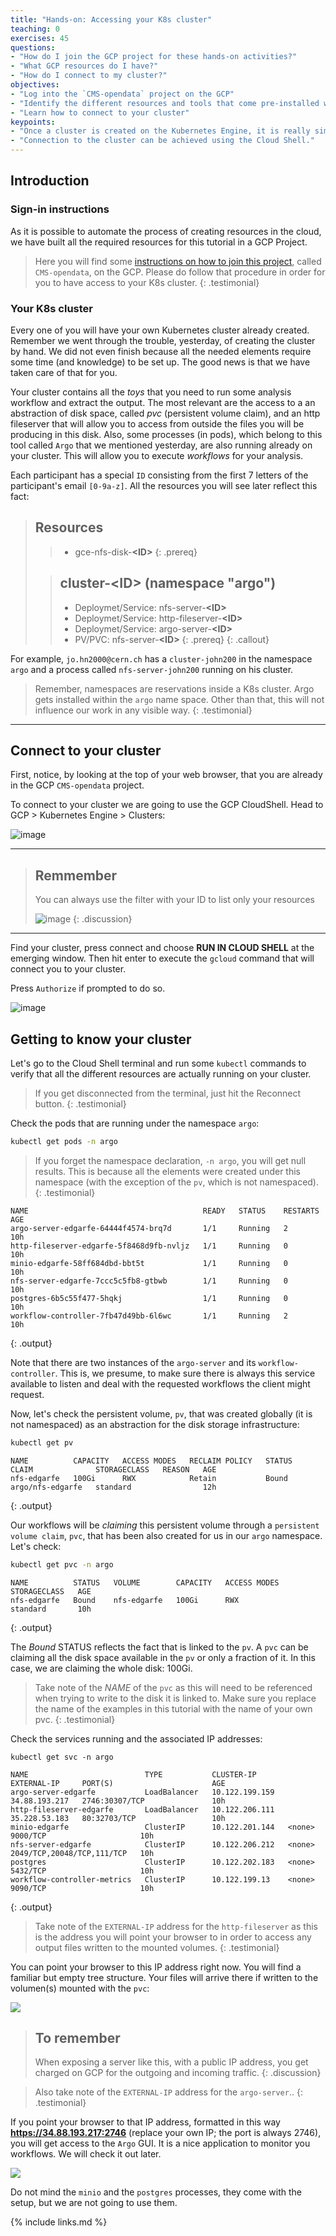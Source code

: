 ```yaml
---
title: "Hands-on: Accessing your K8s cluster"
teaching: 0
exercises: 45
questions:
- "How do I join the GCP project for these hands-on activities?"
- "What GCP resources do I have?"
- "How do I connect to my cluster?"
objectives:
- "Log into the `CMS-opendata` project on the GCP"
- "Identify the different resources and tools that come pre-installed with your cluster"
- "Learn how to connect to your cluster"
keypoints:
- "Once a cluster is created on the Kubernetes Engine, it is really simple to explore its elements."
- "Connection to the cluster can be achieved using the Cloud Shell."
---
```


## Introduction

### Sign-in instructions

As it is possible to automate the process of creating resources in the cloud, we have built all the required resources for this tutorial in a GCP Project.

> Here you will find some [instructions on how to join this project](https://docs.google.com/presentation/d/1k-bSGGa7iOCRRgl7jLGrtYhI-M24GcvmUVJkkfRgXIQ/edit?usp=sharing), called `CMS-opendata`, on the GCP.  Please do follow that procedure in order for you to have access to your K8s cluster.
{: .testimonial}


### Your K8s cluster

Every one of you will have your own Kubernetes cluster already created. Remember we went through the trouble, yesterday, of creating the cluster by hand.  We did not even finish because all the needed elements require some time (and knowledge) to be set up.  The good news is that we have taken care of that for you.

Your cluster contains all the *toys* that you need to run some analysis workflow and extract the output.  The most relevant are the access to a an abstraction of disk space, called *pvc* (persistent volume claim), and an http fileserver that will allow you to access from outside the files you will be producing in this disk.  Also, some processes (in pods), which belong to this tool called `Argo` that we mentioned yesterday, are also running already on your cluster.  This will allow you to execute *workflows* for your analysis.

Each participant has a special `ID` consisting from the first 7 letters of the participant's email `[0-9a-z]`.  All the resources you will see later reflect this fact:

> ## Resources
>
>
>> -  gce-nfs-disk-<b>&lt;ID&gt;</b>
> {: .prereq}
>
>
>> ## cluster-<b>&lt;ID&gt;</b> (namespace "argo")
>> - Deploymet/Service: nfs-server-<b>&lt;ID&gt;</b>
>> - Deploymet/Service: http-fileserver-<b>&lt;ID&gt;</b>
>> - Deploymet/Service: argo-server-<b>&lt;ID&gt;</b>
>> - PV/PVC: nfs-server-<b>&lt;ID&gt;</b>
> {: .prereq}
{: .callout}

For example, `jo.hn2000@cern.ch` has a `cluster-john200` in the namespace `argo` and a process called `nfs-server-john200` running on his cluster.

> Remember, namespaces are reservations inside a K8s cluster.  Argo gets installed within the `argo` name space.  Other than that, this will not influence our work in any visible way.
{: .testimonial}


---

## Connect to your cluster

First, notice, by looking at the top of your web browser, that you are already in the GCP `CMS-opendata` project.

To connect to your cluster we are going to use the GCP CloudShell. Head to GCP > Kubernetes Engine > Clusters:

![image](/fig/gke.png)

---

> ## Remmember
> You can always use the filter with your ID to list only your resources
>
> ![image](/fig/filter.png)
{: .discussion}

---

Find your cluster, press connect and choose **RUN IN CLOUD SHELL** at the emerging window. Then hit enter to execute the `gcloud` command that will connect you to your cluster.

Press `Authorize` if prompted to do so.

![image](/fig/connect_1.png)


## Getting to know your cluster

Let's go to the Cloud Shell terminal and run some `kubectl` commands to verify that all the different resources are actually running on your cluster.

> If you get disconnected from the terminal, just hit the Reconnect button.
{: .testimonial}

Check the pods that are running under the namespace `argo`:  

```bash
kubectl get pods -n argo
```

> If you forget the namespace declaration, `-n argo`, you will get null results.  This is because all the elements were created under this namespace (with the exception of the `pv`, which is not namespaced).
{: .testimonial}

~~~
NAME                                       READY   STATUS    RESTARTS   AGE
argo-server-edgarfe-64444f4574-brq7d       1/1     Running   2          10h
http-fileserver-edgarfe-5f8468d9fb-nvljz   1/1     Running   0          10h
minio-edgarfe-58ff684dbd-bbt5t             1/1     Running   0          10h
nfs-server-edgarfe-7ccc5c5fb8-gtbwb        1/1     Running   0          10h
postgres-6b5c55f477-5hqkj                  1/1     Running   0          10h
workflow-controller-7fb47d49bb-6l6wc       1/1     Running   2          10h
~~~
{: .output}

Note that there are two instances of the `argo-server` and its `workflow-controller`.  This is, we presume, to make sure there is always this service available to listen and deal with the requested workflows the client might request.

Now, let's check the persistent volume, `pv`, that was created globally (it is not namespaced) as an abstraction for the disk storage infrastructure:

```bash
kubectl get pv
```

~~~
NAME          CAPACITY   ACCESS MODES   RECLAIM POLICY   STATUS   CLAIM              STORAGECLASS   REASON   AGE
nfs-edgarfe   100Gi      RWX            Retain           Bound    argo/nfs-edgarfe   standard                12h
~~~
{: .output}

Our workflows will be *claiming* this persistent volume through a `persistent volume claim`, `pvc`, that has been also created for us in our `argo` namespace.  Let's check:

```bash
kubectl get pvc -n argo
```

~~~
NAME          STATUS   VOLUME        CAPACITY   ACCESS MODES   STORAGECLASS   AGE
nfs-edgarfe   Bound    nfs-edgarfe   100Gi      RWX            standard       10h
~~~
{: .output}

The *Bound* STATUS reflects the fact that is linked to the `pv`.  A `pvc` can be claiming all the disk space available in the `pv` or only a fraction of it.  In this case, we are claiming the whole disk: 100Gi.

> Take note of the *NAME* of the `pvc` as this will need to be referenced when trying to write to the disk it is linked to.  Make sure you replace the name of the examples in this tutorial with the name of your own pvc.
{: .testimonial}

Check the services running and the associated IP addresses:

```
kubectl get svc -n argo
```

~~~
NAME                          TYPE           CLUSTER-IP       EXTERNAL-IP     PORT(S)                      AGE
argo-server-edgarfe           LoadBalancer   10.122.199.159   34.88.193.217   2746:30307/TCP               10h
http-fileserver-edgarfe       LoadBalancer   10.122.206.111   35.228.53.183   80:32703/TCP                 10h
minio-edgarfe                 ClusterIP      10.122.201.144   <none>          9000/TCP                     10h
nfs-server-edgarfe            ClusterIP      10.122.206.212   <none>          2049/TCP,20048/TCP,111/TCP   10h
postgres                      ClusterIP      10.122.202.183   <none>          5432/TCP                     10h
workflow-controller-metrics   ClusterIP      10.122.199.13    <none>          9090/TCP                     10h
~~~
{: .output}

> Take note of the `EXTERNAL-IP` address for the `http-fileserver` as this is the address you will point your browser to in order to access any output files written to the mounted volumes.
{: .testimonial}

You can point your browser to this IP address right now.  You will find a familiar but empty tree structure.  Your files will arrive there if written to the volumen(s) mounted with the `pvc`:

![](../fig/ecfileserver.png)

> ## To remember
>
> When exposing a server like this, with a public IP address, you get charged on GCP for the outgoing and incoming traffic.
{: .discussion}

> Also take note of the `EXTERNAL-IP` address for the `argo-server`..
{: .testimonial}

If you point your browser to that IP address, formatted in this way **https://34.88.193.217:2746** (replace your own IP; the port is always 2746), you will get access to the `Argo` GUI.  It is a nice application to monitor you workflows.  We will check it out later.

![](../fig/argoserver.png)

Do not mind the `minio` and the `postgres` processes, they come with the setup, but we are not going to use them.  

{% include links.md %}
